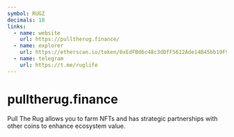 ```yaml
---
symbol: RUGZ
decimals: 18
links:
  - name: website
    url: https://pulltherug.finance/
  - name: explorer
    url: https://etherscan.io/token/0xEdFBd6c48c3dDfF5612Ade14B45bb19F916809ba
  - name: telegram
    url: https://t.me/ruglife
---
```


# pulltherug.finance

Pull The Rug allows you to farm NFTs and has strategic partnerships with other coins to enhance ecosystem value.

